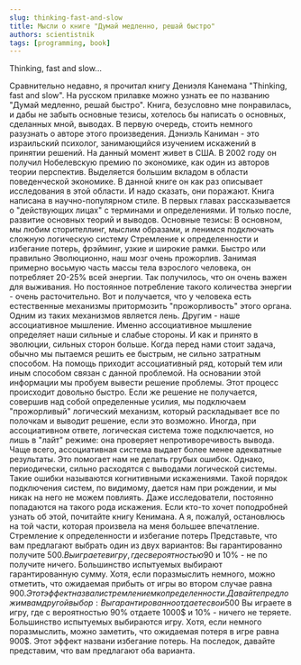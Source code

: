 ```yaml
---
slug: thinking-fast-and-slow
title: Мысли о книге "Думай медленно, решай быстро"
authors: scientistnik
tags: [programming, book]
---
```


Thinking, fast and slow...

Сравнительно недавно, я прочитал книгу Дениэля Канемана "Thinking, fast and slow".<!--truncate--> На русском прилавке можно узнать ее по названию "Думай медленно, решай быстро". Книга, безусловно мне понравилась, и дабы не забыть основные тезисы, хотелось бы написать о основных, сделанных мной, выводах.
В первую очередь, стоить немного разузнать о авторе этого произведения. Дэниэль Каниман - это израильский психолог, занимающийся изучением искажений в принятии решений. На данный момент живет в США. В 2002 году он получил Нобелевскую премию по экономике, как один из авторов теории перспектив. Выделяется большим вкладом в области поведенческой экономике. В данной книге он как раз описывает исследования в этой области. И надо сказать, они поражают. Книга написана в научно-популярном стиле. В первых главах рассказывается о "действующих лицах" с терминами и определениями. И только после, развитие основных теорий и выводов.
Основные тезисы:
В основном, мы любим сторителлинг, мыслим образами, и ленимся подключать сложную логическую систему
Стремление к определенности и избегание потерь, фрэйминг, узкие и широкие рамки.
Быстро или правильно
Эволюционно, наш мозг очень прожорлив. Занимая примерно восьмую часть массы тела взрослого человека, он потребляет 20-25% всей энергии. Так получилось, что он очень важен для выживания. Но постоянное потребление такого количества энергии - очень расточительно. Вот и получается, что у человека есть естественные механизмы притормозить "прожорливость" этого органа. Одним из таких механизмов является лень. Другим - наше ассоциативное мышление. Именно ассоциативное мышление определяет наши сильные и слабые стороны. И как и принято в эволюции, сильных сторон больше.
Когда перед нами стоит задача, обычно мы пытаемся решить ее быстрым, не сильно затратным способом. На помощь приходит ассоциативный ряд, который тем или иным способом связан с данной проблемой. На основании этой информации мы пробуем вывести решение проблемы. Этот процесс происходит довольно быстро. Если же решение не получается, совершив над собой определенные усилия, мы подключаем "прожорливый" логический механизм, который раскладывает все по полочкам и выводит решение, если это возможно. Иногда, при ассоциативном ответе, логическая система тоже подключается, но лишь в "лайт" режиме: она проверяет непротиворечивость вывода.
Чаще всего, ассоциативная система выдает более менее адекватные результаты. Это помогает нам не делать грубых ошибок. Однако, периодически, сильно расходятся с выводами логической системы. Такие ошибки называются когнитивными искажениями.
Такой порядок подключения систем, по видимому, дается нам при рождении, и мы никак на него не можем повлиять. Даже исследователи, постоянно попадаются на такого рода искажения.
Если кто-то хочет поподробней узнать об этой, почитайте книгу Кенимана. А я, пожалуй, остановлюсь на той части, которая произвела на меня большее впечатление.
Стремление к определенности и избегание потерь
Представьте, что вам предлагают выбрать один из двух вариантов:
Вы гарантированно получите 500$.
Вы играете в игру, где с вероятностью 90% получите 1000$ и 10% - не по получите ничего.
Большинство испытуемых выбирают гарантированную сумму. Хотя, если поразмыслить немного, можно отметить, что ожидаемая прибыть от игры во втором случае равна 900$. Этот эффект назвали стремлением к определенности.
Давайте предложим вам другой выбор:
Вы гарантированно отдаете свои 500$
Вы играете в игру, где с вероятностью 90% отдаете 1000$ и 10% - ничего не теряете.
Большинство испытуемых выбираются игру. Хотя, если немного поразмыслить, можно заметить, что ожидаемая потеря в игре равна 900$. Этот эффект названи избегание потерь.
На последок, давайте представим, что вам предлагают оба варианта.
